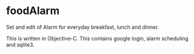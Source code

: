# foodAlarm
Set and edit of Alarm for everyday breakfast, lunch and dinner.

This is written in Objective-C.
This contains google login, alarm scheduling and sqlite3.
